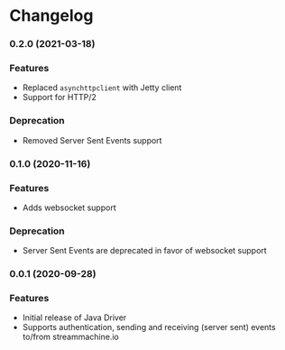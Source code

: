 # Changelog

### 0.2.0 (2021-03-18)
### Features
* Replaced `asynchttpclient` with Jetty client
* Support for HTTP/2

### Deprecation
* Removed Server Sent Events support

### 0.1.0 (2020-11-16)
### Features
* Adds websocket support

### Deprecation
* Server Sent Events are deprecated in favor of websocket support

### 0.0.1 (2020-09-28)
### Features
* Initial release of Java Driver
* Supports authentication, sending and receiving (server sent) events to/from streammachine.io
